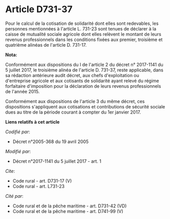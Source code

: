 # Article D731-37

Pour le calcul de la cotisation de solidarité dont elles sont redevables, les personnes mentionnées à l'article L. 731-23
sont tenues de déclarer à la caisse de mutualité sociale agricole dont elles relèvent le montant de leurs revenus
professionnels dans les conditions fixées aux premier, troisième et quatrième alinéas de l'article D. 731-17.

**Nota:**

Conformément aux dispositions du I de l'article 2 du décret n° 2017-1141 du 5 juillet 2017, le troisième alinéa de l'article
D. 731-37, reste applicable, dans sa rédaction antérieure audit décret, aux chefs d'exploitation ou d'entreprise agricole et
aux cotisants de solidarité ayant relevé du régime forfaitaire d'imposition pour la déclaration de leurs revenus
professionnels de l'année 2015.

Conformément aux dispositions de l'article 3 du même décret, ces dispositions s'appliquent aux cotisations et contributions
de sécurité sociale dues au titre de la période courant à compter du 1er janvier 2017.

**Liens relatifs à cet article**

_Codifié par_:

  - Décret n°2005-368 du 19 avril 2005

_Modifié par_:

  - Décret n°2017-1141 du 5 juillet 2017 - art. 1

_Cite_:

  - Code rural - art. D731-17 (V)
  - Code rural - art. L731-23

_Cité par_:

  - Code rural et de la pêche maritime - art. D731-42 (VD)
  - Code rural et de la pêche maritime - art. D741-99 (V)
